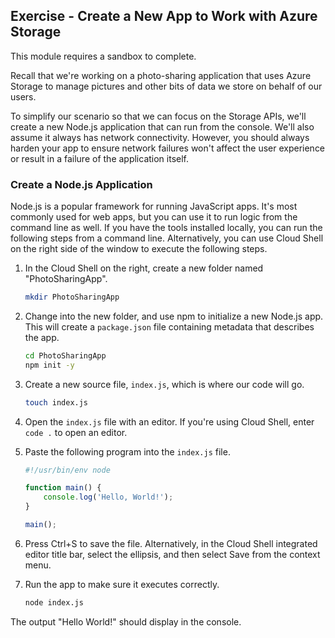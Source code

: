 ## Exercise - Create a New App to Work with Azure Storage

This module requires a sandbox to complete. 

Recall that we're working on a photo-sharing application that uses Azure Storage to manage pictures and other bits of data we store on behalf of our users.

To simplify our scenario so that we can focus on the Storage APIs, we'll create a new Node.js application that can run from the console. We'll also assume it always has network connectivity. However, you should always harden your app to ensure network failures won't affect the user experience or result in a failure of the application itself.

### Create a Node.js Application

Node.js is a popular framework for running JavaScript apps. It's most commonly used for web apps, but you can use it to run logic from the command line as well. If you have the tools installed locally, you can run the following steps from a command line. Alternatively, you can use Cloud Shell on the right side of the window to execute the following steps.

1. In the Cloud Shell on the right, create a new folder named "PhotoSharingApp".

    ```bash
    mkdir PhotoSharingApp
    ```

2. Change into the new folder, and use npm to initialize a new Node.js app. This will create a `package.json` file containing metadata that describes the app.

    ```bash
    cd PhotoSharingApp
    npm init -y
    ```

3. Create a new source file, `index.js`, which is where our code will go.

    ```bash
    touch index.js
    ```

4. Open the `index.js` file with an editor. If you're using Cloud Shell, enter `code .` to open an editor.

5. Paste the following program into the `index.js` file.

    ```javascript
    #!/usr/bin/env node

    function main() {
        console.log('Hello, World!');
    }

    main();
    ```

6. Press Ctrl+S to save the file. Alternatively, in the Cloud Shell integrated editor title bar, select the ellipsis, and then select Save from the context menu.

7. Run the app to make sure it executes correctly.

    ```bash
    node index.js
    ```

The output "Hello World!" should display in the console.
